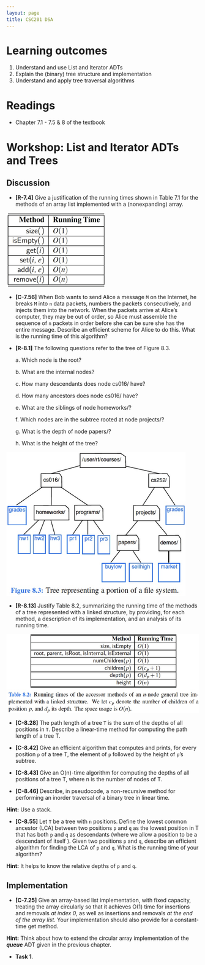 ```yaml
---
layout: page
title: CSC201 DSA
---
```


# Learning outcomes
1.   Understand and use List and Iterator ADTs
2.   Explain the (binary) tree structure and implementation
3.   Understand and apply tree traversal algorithms



# Readings

*   Chapter 7.1 - 7.5 & 8 of the textbook



# Workshop: List and Iterator ADTs and Trees



## Discussion

*   **[R-7.4]** Give a justification of the running times shown in Table 7.1 for the methods of an array list implemented with a (nonexpanding) array.

<img src="src/Table.7.1.jpg" alt="Table 7.1" style="zoom:40%;" />





*   **[C-7.56]** When Bob wants to send Alice a message `M` on the Internet, he breaks `M` into `n` data packets, numbers the packets consecutively, and injects them into the network. When the packets arrive at Alice’s computer, they may be out of order, so Alice must assemble the sequence of `n` packets in order before she can be sure she has the entire message. Describe an efficient scheme for Alice to do this. What is the running time of this algorithm?





*   **[R-8.1]** The following questions refer to the tree of Figure 8.3.
    
    a. Which node is the root?
    
    b. What are the internal nodes?
    
    c. How many descendants does node cs016/ have?
    
    d. How many ancestors does node cs016/ have?
    
    e. What are the siblings of node homeworks/?
    
    f. Which nodes are in the subtree rooted at node projects/?
    
    g. What is the depth of node papers/?
    
    h. What is the height of the tree?

<img src="src/Fig.8.3_Tree.jpg" alt="Figure 8.3" style="zoom:80%;" />





*   **[R-8.13]** Justify Table 8.2, summarizing the running time of the methods of a tree represented with a linked structure, by providing, for each method, a description of its implementation, and an analysis of its running time.

<img src="src/Table.8.2.jpg" alt="Table 8.2" style="zoom:80%;" />





*   **[C-8.28]** The path length of a tree `T` is the sum of the depths of all positions in `T`. Describe a linear-time method for computing the path length of a tree T.





*   **[C-8.42]** Give an efficient algorithm that computes and prints, for every position `p` of a tree T, the element of `p` followed by the height of `p`’s subtree.





*   **[C-8.43]** Give an O(n)-time algorithm for computing the depths of all positions of a tree T, where n is the number of nodes of T.





*   **[C-8.46]** Describe, in pseudocode, a non-recursive method for performing an inorder traversal of a binary tree in linear time.

**Hint:** Use a stack.





*   **[C-8.55]** Let `T` be a tree with `n` positions. Define the lowest common ancestor (LCA) between two positions `p` and `q` as the lowest position in T that has both `p` and `q` as descendants (where we allow a position to be a descendant of itself ). Given two positions `p` and `q`, describe an efficient algorithm for finding the LCA of `p` and `q`. What is the running time of your algorithm?

**Hint:** It helps to know the relative depths of `p` and `q`.





## Implementation

* **[C-7.25]** Give an array-based list implementation, with fixed capacity, treating the array circularly so that it achieves O(1) time for insertions and removals *at index 0*, as well as insertions and removals *at the end of the array list*. Your implementation should also provide for a constant-time get method.

**Hint:** Think about how to extend the circular array implementation of the ***queue*** ADT given in the previous chapter.




*   **Task 1**.

